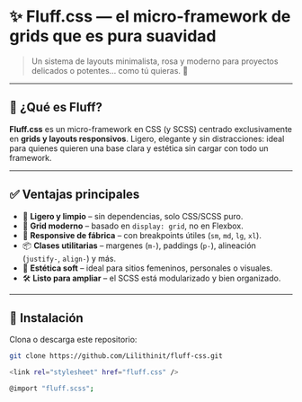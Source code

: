 # ✨ Fluff.css — el micro-framework de grids que es pura suavidad

> Un sistema de layouts minimalista, rosa y moderno para proyectos delicados o potentes… como tú quieras. 💅

---

## 🌸 ¿Qué es Fluff?

**Fluff.css** es un micro-framework en CSS (y SCSS) centrado exclusivamente en **grids y layouts responsivos**. Ligero, elegante y sin distracciones: ideal para quienes quieren una base clara y estética sin cargar con todo un framework.

---

## ✅ Ventajas principales

- 🧼 **Ligero y limpio** – sin dependencias, solo CSS/SCSS puro.
- 📐 **Grid moderno** – basado en `display: grid`, no en Flexbox.
- 📱 **Responsive de fábrica** – con breakpoints útiles (`sm`, `md`, `lg`, `xl`).
- 📦 **Clases utilitarias** – margenes (`m-`), paddings (`p-`), alineación (`justify-`, `align-`) y más.
- 💖 **Estética soft** – ideal para sitios femeninos, personales o visuales.
- 🛠️ **Listo para ampliar** – el SCSS está modularizado y bien organizado.

---

## 🧭 Instalación

Clona o descarga este repositorio:

```bash
git clone https://github.com/Lilithinit/fluff-css.git

<link rel="stylesheet" href="fluff.css" />

@import "fluff.scss";
